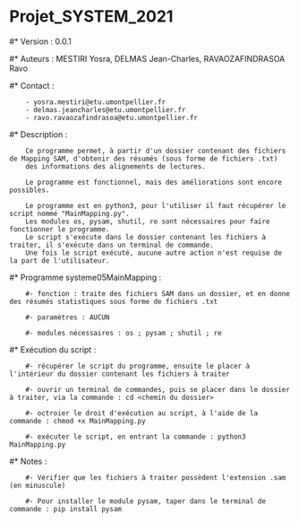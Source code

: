# Projet_SYSTEM_2021

#* Version : 0.0.1

#* Auteurs : MESTIRI Yosra, DELMAS Jean-Charles, RAVAOZAFINDRASOA Ravo

#* Contact :

        - yosra.mestiri@etu.umontpellier.fr
        - delmas.jeancharles@etu.umontpellier.fr
        - ravo.ravaozafindrasoa@etu.umontpellier.fr
                 
#* Description :
        
        Ce programme permet, à partir d'un dossier contenant des fichiers de Mapping SAM, d'obtenir des résumés (sous forme de fichiers .txt) 
        des informations des alignements de lectures.
        
        Le programme est fonctionnel, mais des améliorations sont encore possibles.
        
        Le programme est en python3, pour l'utiliser il faut récupérer le script nommé "MainMapping.py".
        Les modules os, pysam, shutil, re sont nécessaires pour faire fonctionner le programme.
        Le script s'exécute dans le dossier contenant les fichiers à traiter, il s'exécute dans un terminal de commande.
        Une fois le script exécuté, aucune autre action n'est requise de la part de l'utilisateur.
        
#* Programme systeme05MainMapping :

        #- fonction : traite des fichiers SAM dans un dossier, et en donne des résumés statistiques sous forme de fichiers .txt

        #- paramètres : AUCUN
        
        #- modules nécessaires : os ; pysam ; shutil ; re

#* Exécution du script : 

        #- récupérer le script du programme, ensuite le placer à l'intérieur du dossier contenant les fichiers à traiter
     
        #- ouvrir un terminal de commandes, puis se placer dans le dossier à traiter, via la commande : cd <chemin du dossier>
        
        #- octroier le droit d'exécution au script, à l'aide de la commande : chmod +x MainMapping.py
        
        #- exécuter le script, en entrant la commande : python3 MainMapping.py

#* Notes : 

        #- Vérifier que les fichiers à traiter possèdent l'extension .sam (en minuscule)
        
        #- Pour installer le module pysam, taper dans le terminal de commande : pip install pysam
